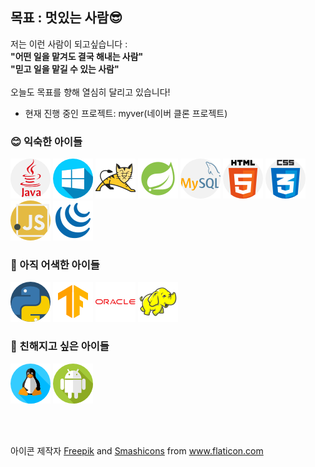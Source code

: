 ## 목표 : 멋있는 사람😎
저는 이런 사람이 되고싶습니다 :<br>
<strong>"어떤 일을 맡겨도 결국 해내는 사람"</strong><br>
<strong>"믿고 일을 맡길 수 있는 사람"</strong><br><br>
오늘도 목표를 향해 열심히 달리고 있습니다!<br>

- 현재 진행 중인 프로젝트: myver(네이버 클론 프로젝트)<br>

### 😊 익숙한 아이들
![java](./icons/java.png) ![windows](./icons/windows.png) ![apache-tomcat](./icons/apache-tomcat.png) ![spring](./icons/spring.png) ![mysql](./icons/mysql.png) ![html5](./icons/html5.png) ![css3](./icons/css3.png) ![javascript](./icons/javascript.png) ![jquery](./icons/jquery.png)

### 🤔 아직 어색한 아이들
![python](./icons/python.png) ![tensorflow](./icons/tensorflow.png) ![oracle](./icons/oracle.png) ![hadoop](./icons/hadoop.png)

### 🤩 친해지고 싶은 아이들
![linux](./icons/linux.png) ![android](./icons/android.png)

<br/><br/>

<div>아이콘 제작자 <a href="https://www.freepik.com" title="Freepik">Freepik</a> and <a href="https://smashicons.com/" title="Smashicons">Smashicons</a> from <a href="https://www.flaticon.com/kr/" title="Flaticon">www.flaticon.com</a></div>
